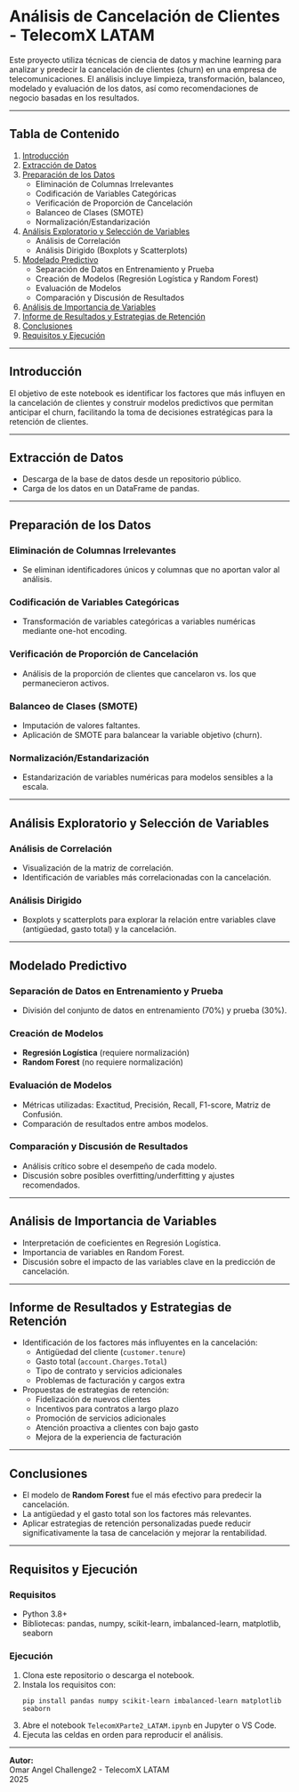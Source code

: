 # Análisis de Cancelación de Clientes - TelecomX LATAM

Este proyecto utiliza técnicas de ciencia de datos y machine learning para analizar y predecir la cancelación de clientes (churn) en una empresa de telecomunicaciones. El análisis incluye limpieza, transformación, balanceo, modelado y evaluación de los datos, así como recomendaciones de negocio basadas en los resultados.

---

## Tabla de Contenido

1. [Introducción](#introducción)
2. [Extracción de Datos](#extracción-de-datos)
3. [Preparación de los Datos](#preparación-de-los-datos)
    - Eliminación de Columnas Irrelevantes
    - Codificación de Variables Categóricas
    - Verificación de Proporción de Cancelación
    - Balanceo de Clases (SMOTE)
    - Normalización/Estandarización
4. [Análisis Exploratorio y Selección de Variables](#análisis-exploratorio-y-selección-de-variables)
    - Análisis de Correlación
    - Análisis Dirigido (Boxplots y Scatterplots)
5. [Modelado Predictivo](#modelado-predictivo)
    - Separación de Datos en Entrenamiento y Prueba
    - Creación de Modelos (Regresión Logística y Random Forest)
    - Evaluación de Modelos
    - Comparación y Discusión de Resultados
6. [Análisis de Importancia de Variables](#análisis-de-importancia-de-variables)
7. [Informe de Resultados y Estrategias de Retención](#informe-de-resultados-y-estrategias-de-retención)
8. [Conclusiones](#conclusiones)
9. [Requisitos y Ejecución](#requisitos-y-ejecución)

---

## Introducción

El objetivo de este notebook es identificar los factores que más influyen en la cancelación de clientes y construir modelos predictivos que permitan anticipar el churn, facilitando la toma de decisiones estratégicas para la retención de clientes.

---

## Extracción de Datos

- Descarga de la base de datos desde un repositorio público.
- Carga de los datos en un DataFrame de pandas.

---

## Preparación de los Datos

### Eliminación de Columnas Irrelevantes

- Se eliminan identificadores únicos y columnas que no aportan valor al análisis.

### Codificación de Variables Categóricas

- Transformación de variables categóricas a variables numéricas mediante one-hot encoding.

### Verificación de Proporción de Cancelación

- Análisis de la proporción de clientes que cancelaron vs. los que permanecieron activos.

### Balanceo de Clases (SMOTE)

- Imputación de valores faltantes.
- Aplicación de SMOTE para balancear la variable objetivo (churn).

### Normalización/Estandarización

- Estandarización de variables numéricas para modelos sensibles a la escala.

---

## Análisis Exploratorio y Selección de Variables

### Análisis de Correlación

- Visualización de la matriz de correlación.
- Identificación de variables más correlacionadas con la cancelación.

### Análisis Dirigido

- Boxplots y scatterplots para explorar la relación entre variables clave (antigüedad, gasto total) y la cancelación.

---

## Modelado Predictivo

### Separación de Datos en Entrenamiento y Prueba

- División del conjunto de datos en entrenamiento (70%) y prueba (30%).

### Creación de Modelos

- **Regresión Logística** (requiere normalización)
- **Random Forest** (no requiere normalización)

### Evaluación de Modelos

- Métricas utilizadas: Exactitud, Precisión, Recall, F1-score, Matriz de Confusión.
- Comparación de resultados entre ambos modelos.

### Comparación y Discusión de Resultados

- Análisis crítico sobre el desempeño de cada modelo.
- Discusión sobre posibles overfitting/underfitting y ajustes recomendados.

---

## Análisis de Importancia de Variables

- Interpretación de coeficientes en Regresión Logística.
- Importancia de variables en Random Forest.
- Discusión sobre el impacto de las variables clave en la predicción de cancelación.

---

## Informe de Resultados y Estrategias de Retención

- Identificación de los factores más influyentes en la cancelación:
    - Antigüedad del cliente (`customer.tenure`)
    - Gasto total (`account.Charges.Total`)
    - Tipo de contrato y servicios adicionales
    - Problemas de facturación y cargos extra
- Propuestas de estrategias de retención:
    - Fidelización de nuevos clientes
    - Incentivos para contratos a largo plazo
    - Promoción de servicios adicionales
    - Atención proactiva a clientes con bajo gasto
    - Mejora de la experiencia de facturación

---

## Conclusiones

- El modelo de **Random Forest** fue el más efectivo para predecir la cancelación.
- La antigüedad y el gasto total son los factores más relevantes.
- Aplicar estrategias de retención personalizadas puede reducir significativamente la tasa de cancelación y mejorar la rentabilidad.

---

## Requisitos y Ejecución

### Requisitos

- Python 3.8+
- Bibliotecas: pandas, numpy, scikit-learn, imbalanced-learn, matplotlib, seaborn

### Ejecución

1. Clona este repositorio o descarga el notebook.
2. Instala los requisitos con:
    ```
    pip install pandas numpy scikit-learn imbalanced-learn matplotlib seaborn
    ```
3. Abre el notebook `TelecomXParte2_LATAM.ipynb` en Jupyter o VS Code.
4. Ejecuta las celdas en orden para reproducir el análisis.

---

**Autor:**  
Omar Angel
Challenge2 - TelecomX LATAM  
2025
